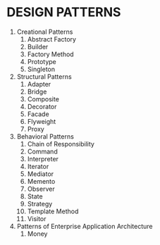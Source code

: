 # DESIGN PATTERNS

1. Creational Patterns
	1. Abstract Factory
    2. Builder
    3. Factory Method
    4. Prototype
    5. Singleton
2. Structural Patterns
    1. Adapter
    2. Bridge
    3. Composite
    4. Decorator
    5. Facade
    6. Flyweight
    7. Proxy
3. Behavioral Patterns
    1. Chain of Responsibility
    2. Command
    3. Interpreter
    4. Iterator
    5. Mediator
    6. Memento
    7. Observer
    8. State
    9. Strategy
    10. Template Method
    11. Visitor
4. Patterns of Enterprise Application Architecture
    1. Money